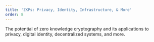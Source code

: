 ```yaml
---
title: 'ZKPs: Privacy, Identity, Infrastructure, & More'
order: 8
---
```


The potential of zero knowledge cryptography and its applications to privacy, digital identity, decentralized systems, and more.